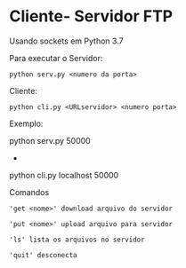 # Cliente- Servidor FTP

Usando sockets em Python 3.7

Para executar o Servidor:

    python serv.py <numero da porta>
  
    
Cliente:

    python cli.py <URLservidor> <numero porta>
    
Exemplo:

python serv.py 50000

-
python cli.py localhost 50000

Comandos

    'get <nome>' download arquivo do servidor

    'put <nome>' upload arquivo para servidor

    'ls' lista os arquivos no servidor

    'quit' desconecta


